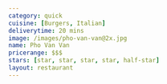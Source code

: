 ```yaml
---
category: quick
cuisine: [Burgers, Italian]
deliverytime: 20 mins
image: /images/pho-van-van@2x.jpg
name: Pho Van Van
pricerange: $$$
stars: [star, star, star, star, half-star]
layout: restaurant
---
```

